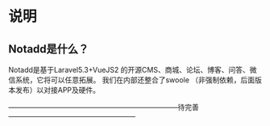 # 说明
## Notadd是什么？
Notadd是基于Laravel5.3+VueJS2 的开源CMS、商城、论坛、博客、问答、微信系统，它将可以任意拓展。
我们在内部还整合了swoole （非强制依赖，后面版本发布）以对接APP及硬件。  

————————————————————————待完善——————————————————
